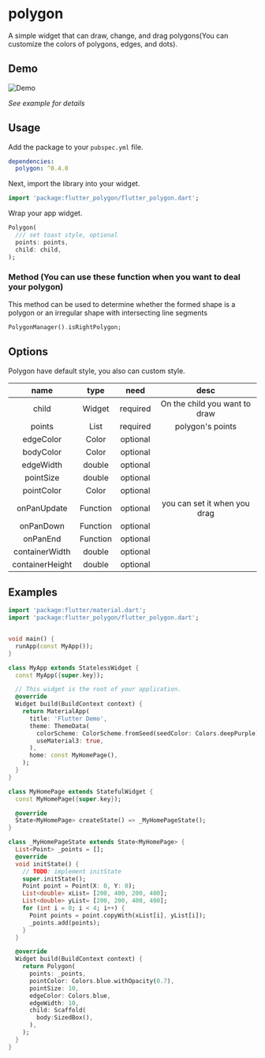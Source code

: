 # polygon

A simple widget that can draw, change, and drag polygons(You can customize the colors of polygons, edges, and dots).


## Demo

![Demo](https://raw.githubusercontent.com/java-james/loading_overlay/master/loading_overlay.gif)

*See example for details*


## Usage

Add the package to your `pubspec.yml` file.

```yml
dependencies:
  polygon: ^0.4.0
```

Next, import the library into your widget.

```dart
import 'package:flutter_polygon/flutter_polygon.dart';
```

Wrap your app widget.

```dart
Polygon(
  /// set toast style, optional
  points: points,
  child: child,
);
```

### Method (You can use these function when you want to deal your polygon)

This method can be used to determine whether the formed shape is a polygon or an irregular shape with intersecting line segments

```dart
PolygonManager().isRightPolygon;
```


## Options

Polygon have default style, you also can custom style.


|      name       |          type           |   need   |             desc              |
|:---------------:|:-----------------------:|:--------:|:-----------------------------:|
|      child      |         Widget          | required | On the child you want to draw |
|     points      |       List<Point>       | required |       polygon's points        |
|    edgeColor    |          Color          | optional |                               |
|    bodyColor    |          Color          | optional |                               |
|    edgeWidth    |         double          | optional |                               |
|    pointSize    |         double          | optional |                               |
|   pointColor    |          Color          | optional |                               |
|   onPanUpdate   |        Function         | optional | you can set it when you drag  |
|    onPanDown    |        Function         | optional |                               |
|    onPanEnd     |        Function         | optional |                               |
| containerWidth  |         double          | optional |                               |
| containerHeight |         double          | optional |                               |


## Examples

```dart
import 'package:flutter/material.dart';
import 'package:flutter_polygon/flutter_polygon.dart';


void main() {
  runApp(const MyApp());
}

class MyApp extends StatelessWidget {
  const MyApp({super.key});

  // This widget is the root of your application.
  @override
  Widget build(BuildContext context) {
    return MaterialApp(
      title: 'Flutter Demo',
      theme: ThemeData(
        colorScheme: ColorScheme.fromSeed(seedColor: Colors.deepPurple),
        useMaterial3: true,
      ),
      home: const MyHomePage(),
    );
  }
}

class MyHomePage extends StatefulWidget {
  const MyHomePage({super.key});

  @override
  State<MyHomePage> createState() => _MyHomePageState();
}

class _MyHomePageState extends State<MyHomePage> {
  List<Point> _points = [];
  @override
  void initState() {
    // TODO: implement initState
    super.initState();
    Point point = Point(X: 0, Y: 0);
    List<double> xList= [200, 400, 200, 400];
    List<double> yList= [200, 200, 400, 400];
    for (int i = 0; i < 4; i++) {
      Point points = point.copyWith(xList[i], yList[i]);
      _points.add(points);
    }
  }

  @override
  Widget build(BuildContext context) {
    return Polygon(
      points: _points,
      pointColor: Colors.blue.withOpacity(0.7),
      pointSize: 10,
      edgeColor: Colors.blue,
      edgeWidth: 10,
      child: Scaffold(
        body:SizedBox(),
      ),
    );
  }
}

```
